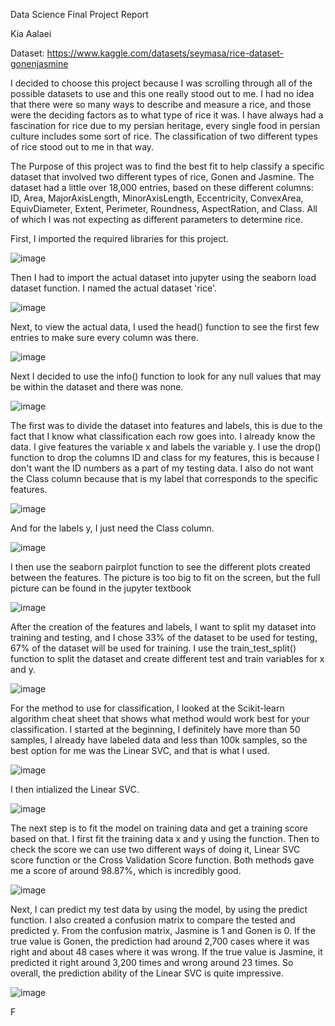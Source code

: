 Data Science Final Project Report

Kia Aalaei

Dataset: https://www.kaggle.com/datasets/seymasa/rice-dataset-gonenjasmine 

I decided to choose this project because I was scrolling through all of the possible datasets to use and this one really stood out to me.
I had no idea that there were so many ways to describe and measure a rice, and those were the deciding factors as to what type of rice it was.
I have always had a fascination for rice due to my persian heritage, every single food in persian culture includes some sort of rice.
The classification of two different types of rice stood out to me in that way.

The Purpose of this project was to find the best fit to help classify a specific dataset that involved two different types of rice, Gonen and Jasmine.
The dataset had a little over 18,000 entries, based on these different columns: ID, Area, MajorAxisLength, MinorAxisLength,	Eccentricity,	ConvexArea,	EquivDiameter,
Extent,	Perimeter,	Roundness,	AspectRation, and	Class. All of which I was not expecting as different parameters to determine rice.

First, I imported the required libraries for this project.

![image](https://user-images.githubusercontent.com/120366695/206996007-654bff8a-8686-4e8e-8d9c-6d5e16469a96.png)

Then I had to import the actual dataset into jupyter using the seaborn load dataset function. I named the actual dataset 'rice'.

![image](https://user-images.githubusercontent.com/120366695/206996175-3dbfbe59-c37d-4d51-a54c-790503b864a3.png)

Next, to view the actual data, I used the head() function to see the first few entries to make sure every column was there.

![image](https://user-images.githubusercontent.com/120366695/206996397-3682c528-63ac-4181-9b90-4d5ca80ee856.png)

Next I decided to use the info() function to look for any null values that may be within the dataset and there was none.

![image](https://user-images.githubusercontent.com/120366695/206996594-c1746ebf-d6ee-4923-9d79-e23c7374862f.png)

The first was to divide the dataset into features and labels, this is due to the fact that I know what classification each row goes into.
I already know the data. I give features the variable x and labels the variable y. 
I use the drop() function to drop the columns ID and class for my features, this is because I don't want the ID numbers as a part of my testing data.
I also do not want the Class column because that is my label that corresponds to the specific features.

![image](https://user-images.githubusercontent.com/120366695/206997413-d5bd5d63-df81-4db5-88a3-2f7ddc207845.png)

And for the labels y, I just need the Class column.

![image](https://user-images.githubusercontent.com/120366695/206997659-f1f52bfa-a26b-4994-adb5-ae4d692da4fe.png)

I then use the seaborn pairplot function to see the different plots created between the features. The picture is too big to fit on the screen,
but the full picture can be found in the jupyter textbook

![image](https://user-images.githubusercontent.com/120366695/206998066-a4852f46-e762-481b-8ab3-b009ec92dbba.png)

After the creation of the features and labels, I want to split my dataset into training and testing, and I chose 33% of the dataset to be used for testing,
67% of the dataset will be used for training. I use the train_test_split() function to split the dataset and create different test and train variables for x and y.

![image](https://user-images.githubusercontent.com/120366695/206998669-09249e1a-7014-451f-a3c7-22e156f39af4.png)

For the method to use for classification, I looked at the Scikit-learn algorithm cheat sheet that shows what method would work best for your classification.
I started at the beginning, I definitely have more than 50 samples, I already have labeled data and less than 100k samples, so the best option for me was the
Linear SVC, and that is what I used.

![image](https://user-images.githubusercontent.com/120366695/206999199-081a359d-5ee1-4a76-9e23-113bbfe58e0f.png)

I then intialized the Linear SVC.

![image](https://user-images.githubusercontent.com/120366695/206999323-09cea6ef-3ed2-42dc-915b-fa6a43ad42ef.png)

The next step is to fit the model on training data and get a training score based on that. I first fit the training data x and y using the function.
Then to check the score we can use two different ways of doing it, Linear SVC score function or the Cross Validation Score function.
Both methods gave me a score of around 98.87%, which is incredibly good.

![image](https://user-images.githubusercontent.com/120366695/206999614-049bce7f-d911-40d7-824a-b3e67b11c972.png)

Next, I can predict my test data by using the model, by using the predict function. I also created a confusion matrix to compare the tested and predicted y.
From the confusion matrix, Jasmine is 1 and Gonen is 0. If the true value is Gonen, the prediction had around 2,700 cases where it was right and about 48 cases
where it was wrong. If the true value is Jasmine, it predicted it right around 3,200 times and wrong around 23 times. So overall, the prediction ability
of the Linear SVC is quite impressive.

![image](https://user-images.githubusercontent.com/120366695/207000435-69a3ba57-bb87-4e9c-a2a0-507217aa3800.png)

F























































